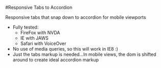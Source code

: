 #Responsive Tabs to Accordion

Responsive tabs that snap down to accordion for mobile viewports

- Fully tested:
    - FireFox with NVDA
    - IE with JAWS
    - Safari with VoiceOver
- No use of media queries, so this will work in IE8 :)
- Just the tabs markup is needed...In mobile views, the dom is shifted around to create ideal accordion markup
